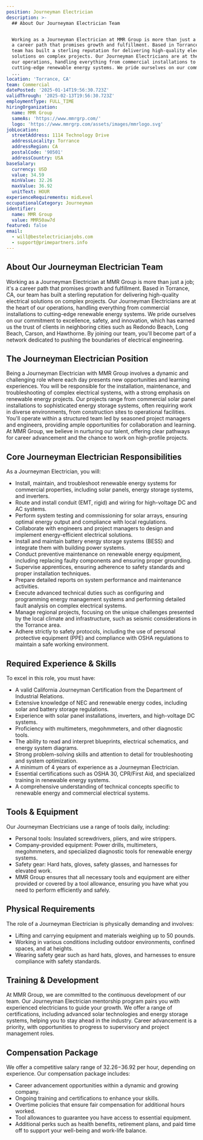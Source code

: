 ```yaml
---
position: Journeyman Electrician
description: >-
  ## About Our Journeyman Electrician Team


  Working as a Journeyman Electrician at MMR Group is more than just a job; it's
  a career path that promises growth and fulfillment. Based in Torrance, CA, our
  team has built a sterling reputation for delivering high-quality electrical
  solutions on complex projects. Our Journeyman Electricians are at the heart of
  our operations, handling everything from commercial installations to
  cutting-edge renewable energy systems. We pride ourselves on our commitment
  ...
location: 'Torrance, CA'
team: Commercial
datePosted: '2025-01-14T19:56:30.723Z'
validThrough: '2025-02-13T19:56:30.723Z'
employmentType: FULL_TIME
hiringOrganization:
  name: MMR Group
  sameAs: 'https://www.mmrgrp.com/'
  logo: 'https://www.mmrgrp.com/assets/images/mmrlogo.svg'
jobLocation:
  streetAddress: 1114 Technology Drive
  addressLocality: Torrance
  addressRegion: CA
  postalCode: '90501'
  addressCountry: USA
baseSalary:
  currency: USD
  value: 34.59
  minValue: 32.26
  maxValue: 36.92
  unitText: HOUR
experienceRequirements: midLevel
occupationalCategory: Journeyman
identifier:
  name: MMR Group
  value: MMR50aw7d
featured: false
email:
  - will@bestelectricianjobs.com
  - support@primepartners.info
---
```




## About Our Journeyman Electrician Team

Working as a Journeyman Electrician at MMR Group is more than just a job; it's a career path that promises growth and fulfillment. Based in Torrance, CA, our team has built a sterling reputation for delivering high-quality electrical solutions on complex projects. Our Journeyman Electricians are at the heart of our operations, handling everything from commercial installations to cutting-edge renewable energy systems. We pride ourselves on our commitment to excellence, safety, and innovation, which has earned us the trust of clients in neighboring cities such as Redondo Beach, Long Beach, Carson, and Hawthorne. By joining our team, you'll become part of a network dedicated to pushing the boundaries of electrical engineering.

## The Journeyman Electrician Position

Being a Journeyman Electrician with MMR Group involves a dynamic and challenging role where each day presents new opportunities and learning experiences. You will be responsible for the installation, maintenance, and troubleshooting of complex electrical systems, with a strong emphasis on renewable energy projects. Our projects range from commercial solar panel installations to sophisticated energy storage systems, often requiring work in diverse environments, from construction sites to operational facilities. You'll operate within a structured team led by seasoned project managers and engineers, providing ample opportunities for collaboration and learning. At MMR Group, we believe in nurturing our talent, offering clear pathways for career advancement and the chance to work on high-profile projects.

## Core Journeyman Electrician Responsibilities

As a Journeyman Electrician, you will:

- Install, maintain, and troubleshoot renewable energy systems for commercial properties, including solar panels, energy storage systems, and inverters.
- Route and install conduit (EMT, rigid) and wiring for high-voltage DC and AC systems.
- Perform system testing and commissioning for solar arrays, ensuring optimal energy output and compliance with local regulations.
- Collaborate with engineers and project managers to design and implement energy-efficient electrical solutions.
- Install and maintain battery energy storage systems (BESS) and integrate them with building power systems.
- Conduct preventive maintenance on renewable energy equipment, including replacing faulty components and ensuring proper grounding.
- Supervise apprentices, ensuring adherence to safety standards and proper installation techniques.
- Prepare detailed reports on system performance and maintenance activities.
- Execute advanced technical duties such as configuring and programming energy management systems and performing detailed fault analysis on complex electrical systems.
- Manage regional projects, focusing on the unique challenges presented by the local climate and infrastructure, such as seismic considerations in the Torrance area.
- Adhere strictly to safety protocols, including the use of personal protective equipment (PPE) and compliance with OSHA regulations to maintain a safe working environment.

## Required Experience & Skills

To excel in this role, you must have:

- A valid California Journeyman Certification from the Department of Industrial Relations.
- Extensive knowledge of NEC and renewable energy codes, including solar and battery storage regulations.
- Experience with solar panel installations, inverters, and high-voltage DC systems.
- Proficiency with multimeters, megohmmeters, and other diagnostic tools.
- The ability to read and interpret blueprints, electrical schematics, and energy system diagrams.
- Strong problem-solving skills and attention to detail for troubleshooting and system optimization.
- A minimum of 4 years of experience as a Journeyman Electrician.
- Essential certifications such as OSHA 30, CPR/First Aid, and specialized training in renewable energy systems.
- A comprehensive understanding of technical concepts specific to renewable energy and commercial electrical systems.

## Tools & Equipment

Our Journeyman Electricians use a range of tools daily, including:

- Personal tools: Insulated screwdrivers, pliers, and wire strippers.
- Company-provided equipment: Power drills, multimeters, megohmmeters, and specialized diagnostic tools for renewable energy systems.
- Safety gear: Hard hats, gloves, safety glasses, and harnesses for elevated work.
- MMR Group ensures that all necessary tools and equipment are either provided or covered by a tool allowance, ensuring you have what you need to perform efficiently and safely.

## Physical Requirements

The role of a Journeyman Electrician is physically demanding and involves:

- Lifting and carrying equipment and materials weighing up to 50 pounds.
- Working in various conditions including outdoor environments, confined spaces, and at heights.
- Wearing safety gear such as hard hats, gloves, and harnesses to ensure compliance with safety standards.

## Training & Development

At MMR Group, we are committed to the continuous development of our team. Our Journeyman Electrician mentorship program pairs you with experienced electricians to guide your growth. We offer a range of certifications, including advanced solar technologies and energy storage systems, helping you to stay ahead in the industry. Career advancement is a priority, with opportunities to progress to supervisory and project management roles.

## Compensation Package

We offer a competitive salary range of $32.26-$36.92 per hour, depending on experience. Our compensation package includes:

- Career advancement opportunities within a dynamic and growing company.
- Ongoing training and certifications to enhance your skills.
- Overtime policies that ensure fair compensation for additional hours worked.
- Tool allowances to guarantee you have access to essential equipment.
- Additional perks such as health benefits, retirement plans, and paid time off to support your well-being and work-life balance.